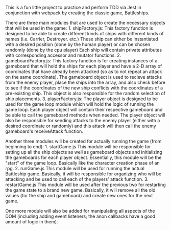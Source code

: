 This is a fun little project to practice and perform TDD via Jest in conjunction with webpack by creating the classic game, Battleships. 

There are three main modules that are used to create the necessary objects that will be used in the game:
    1. shipFactory.js:
        This factory function is designed to be able to create different kinds of ships with different kinds of names (i.e. Carrier, Destroyer. etc.)
        These ship can either be instantiated with a desired position (done by the human player) or can be chosen randomly (done by the cpu player)
        Each ship will contain private attributes with corresponding accessor and mutator functions.
    2. gameboardFactory.js:
        This factory function is for creating instances of a gameboard that will hold the ships for each player and have a 2-D array of coordinates that have
        already been attacked (so as to not repeat an attack on the same coordinate).
        The gameboard object is used to recieve attacks from the enemy player, place the ships into the array, and also check before to see if the coordinates
        of the new ship conflicts with the coordinates of a pre-existing ship.
        This object is also responsible for the random selection of ship placements.
    3. playerFactory.js: 
        The player object is designed to be used for the game loop module which will hold the logic of running the game loop.
        Each player object will contain their respective gameboard and be able to call the gameboard methods when needed.
        The player object will also be responsible for sending attacks to the enemy player (either with a desired coordinate or randomly) and this attack will
        then call the enemy gameboard's receiveAttack function.

Another three modules will be created for actually running the game (from beginning to end):
    1. startGame.js
        This module will be responsible for setting up all the ship objects as well as gameboard objects and initializing the gameboards for each player object. Essentially, this module will be the "start" of the game loop. Basically like the character creation phase of an rpg.
    2. runGame.js
        This module will be used for running the actual Battleship game. Basically, it will be responsible for organizing who will be attacking and be used to call each of the players' attack function. 
    3. restartGame.js
        This module will be used after the previous two for restarting the game state to a brand new game. Basically, it will remove all the old values (for the ship and gameboard) and create new ones for the next game.

One more module will also be added for manipulating all aspects of the DOM (including adding event listeners; the anon callbacks have a good amount of logic in them).